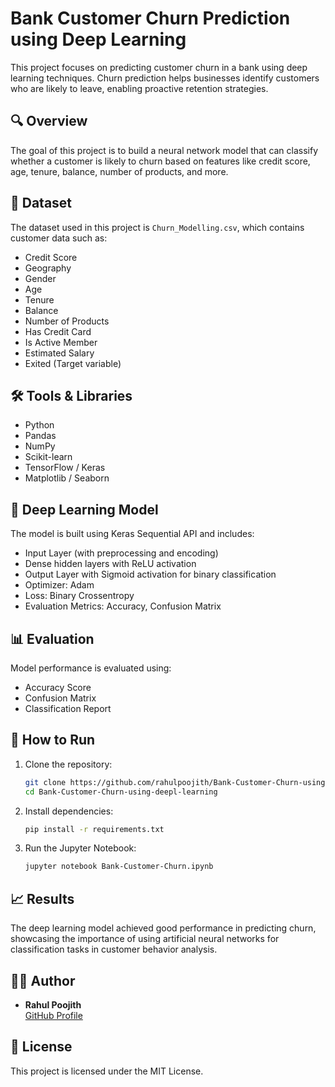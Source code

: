 
# Bank Customer Churn Prediction using Deep Learning

This project focuses on predicting customer churn in a bank using deep learning techniques. Churn prediction helps businesses identify customers who are likely to leave, enabling proactive retention strategies.

## 🔍 Overview

The goal of this project is to build a neural network model that can classify whether a customer is likely to churn based on features like credit score, age, tenure, balance, number of products, and more.

## 📁 Dataset

The dataset used in this project is `Churn_Modelling.csv`, which contains customer data such as:

- Credit Score
- Geography
- Gender
- Age
- Tenure
- Balance
- Number of Products
- Has Credit Card
- Is Active Member
- Estimated Salary
- Exited (Target variable)

## 🛠️ Tools & Libraries

- Python
- Pandas
- NumPy
- Scikit-learn
- TensorFlow / Keras
- Matplotlib / Seaborn

## 🧠 Deep Learning Model

The model is built using Keras Sequential API and includes:

- Input Layer (with preprocessing and encoding)
- Dense hidden layers with ReLU activation
- Output Layer with Sigmoid activation for binary classification
- Optimizer: Adam
- Loss: Binary Crossentropy
- Evaluation Metrics: Accuracy, Confusion Matrix

## 📊 Evaluation

Model performance is evaluated using:

- Accuracy Score
- Confusion Matrix
- Classification Report

## 📌 How to Run

1. Clone the repository:
    ```bash
    git clone https://github.com/rahulpoojith/Bank-Customer-Churn-using-deepl-learning.git
    cd Bank-Customer-Churn-using-deepl-learning
    ```
2. Install dependencies:
    ```bash
    pip install -r requirements.txt
    ```
3. Run the Jupyter Notebook:
    ```bash
    jupyter notebook Bank-Customer-Churn.ipynb
    ```

## 📈 Results

The deep learning model achieved good performance in predicting churn, showcasing the importance of using artificial neural networks for classification tasks in customer behavior analysis.

## 🧑‍💻 Author

- **Rahul Poojith**  
  [GitHub Profile](https://github.com/rahulpoojith)

## 📄 License

This project is licensed under the MIT License.
